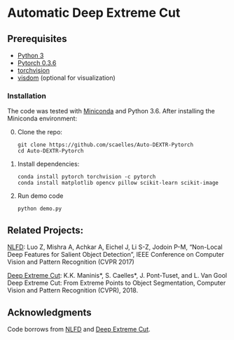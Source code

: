# Automatic Deep Extreme Cut

## Prerequisites

- [Python 3](https://www.continuum.io/downloads)
- [Pytorch 0.3.6](http://pytorch.org/)
- [torchvision](http://pytorch.org/)
- [visdom](https://github.com/facebookresearch/visdom) (optional for visualization)

### Installation
The code was tested with [Miniconda](https://conda.io/miniconda.html) and Python 3.6. After installing the Miniconda environment:


0. Clone the repo:
    ```Shell
    git clone https://github.com/scaelles/Auto-DEXTR-Pytorch
    cd Auto-DEXTR-Pytorch
    ```
 
1. Install dependencies:
    ```Shell
    conda install pytorch torchvision -c pytorch
    conda install matplotlib opencv pillow scikit-learn scikit-image
    ```
2. Run demo code
    ```Shell
    python demo.py
    ```

## Related Projects:
[NLFD](https://github.com/AceCoooool/NLFD-pytorch): Luo Z, Mishra A, Achkar A, Eichel J, Li S-Z, Jodoin P-M, “Non-Local Deep Features for Salient Object Detection”, IEEE Conference on Computer Vision and Pattern Recognition (CVPR 2017)

[Deep Extreme Cut](): K.K. Maninis*, S. Caelles*, J. Pont-Tuset, and L. Van Gool 
Deep Extreme Cut: From Extreme Points to Object Segmentation,
Computer Vision and Pattern Recognition (CVPR), 2018.

## Acknowledgments
Code borrows from [NLFD](https://github.com/AceCoooool/NLFD-pytorch) and [Deep Extreme Cut](https://github.com/scaelles/DEXTR-PyTorch). 
